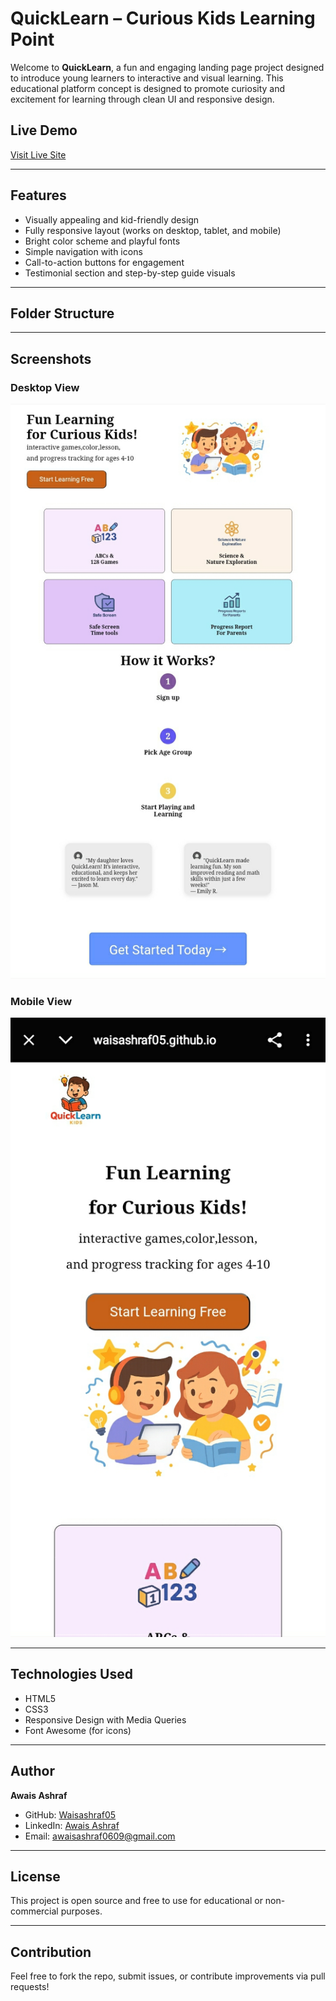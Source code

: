 # QuickLearn – Curious Kids Learning Point

Welcome to **QuickLearn**, a fun and engaging landing page project designed to introduce young learners to interactive and visual learning. This educational platform concept is designed to promote curiosity and excitement for learning through clean UI and responsive design.

## Live Demo

[Visit Live Site](https://waisashraf05.github.io/QuickLearn-Curious-Kids-learning-point/)

---

## Features

- Visually appealing and kid-friendly design
- Fully responsive layout (works on desktop, tablet, and mobile)
- Bright color scheme and playful fonts
- Simple navigation with icons
- Call-to-action buttons for engagement
- Testimonial section and step-by-step guide visuals

---

## Folder Structure

---

## Screenshots

### Desktop View

![Screenshot 1](https://github.com/Waisashraf05/QuickLearn-Curious-Kids-learning-point/blob/main/img/screenshot-1.jpg)

### Mobile View

![Screenshot 2](https://github.com/Waisashraf05/QuickLearn-Curious-Kids-learning-point/blob/main/img/screenshot-2.jpg)

---

## Technologies Used

- HTML5
- CSS3
- Responsive Design with Media Queries
- Font Awesome (for icons)

---

## Author

**Awais Ashraf**

- GitHub: [Waisashraf05](https://github.com/Waisashraf05)  
- LinkedIn: [Awais Ashraf](https://www.linkedin.com/in/awais-ashraf)  
- Email: awaisashraf0609@gmail.com  

---

## License

This project is open source and free to use for educational or non-commercial purposes.

---

## Contribution

Feel free to fork the repo, submit issues, or contribute improvements via pull requests!